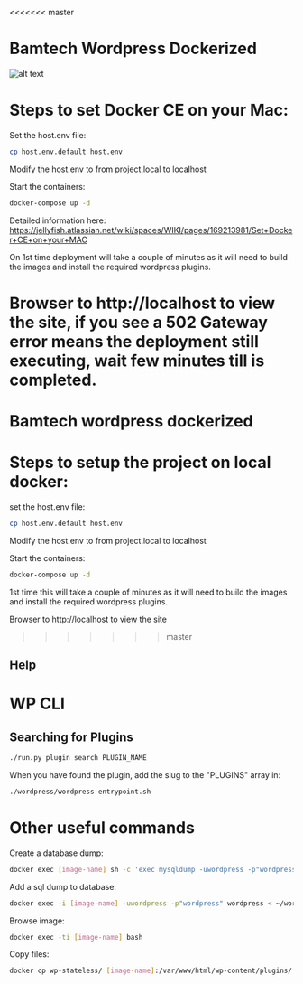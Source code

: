 <<<<<<< master
# Bamtech Wordpress Dockerized

![alt text](http://www.multichannel.com/sites/default/files/public/styles/blog_content/public/blog-images/bamtech%20logo_0.jpg)

# Steps to set Docker CE on your Mac: 

Set the host.env file:

```bash
cp host.env.default host.env
```
Modify the host.env to from project.local to localhost

Start the containers:

```bash
docker-compose up -d
```

Detailed information here: 
https://jellyfish.atlassian.net/wiki/spaces/WIKI/pages/169213981/Set+Docker+CE+on+your+MAC


On 1st time deployment will take a couple of minutes as it will need to build the images and install the required wordpress plugins.

Browser to http://localhost to view the site, if you see a 502 Gateway error means the deployment still executing, wait few minutes till is completed.
=======
# Bamtech wordpress dockerized
#

# Steps to setup the project on local docker: 

set the host.env file:

```bash
cp host.env.default host.env
```
Modify the host.env to from project.local to localhost

Start the containers:

```bash
docker-compose up -d
```

1st time this will take a couple of minutes as it will need to build the images and install the required wordpress plugins.

Browser to http://localhost to view the site
>>>>>>> master

## Help


# WP CLI
## Searching for Plugins
```bash
./run.py plugin search PLUGIN_NAME
```

When you have found the plugin, add the slug to the "PLUGINS" array in:

```bash
./wordpress/wordpress-entrypoint.sh
```


# Other useful commands
Create a database dump:
```bash
docker exec [image-name] sh -c 'exec mysqldump -uwordpress -p"wordpress" wordpress' > wordpress_dump.sql
```

Add a sql dump to database:
```bash
docker exec -i [image-name] -uwordpress -p"wordpress" wordpress < ~/wordpress_dump.sql 
```

Browse image: 
```bash
docker exec -ti [image-name] bash
```

Copy files: 
```bash
docker cp wp-stateless/ [image-name]:/var/www/html/wp-content/plugins/
```

